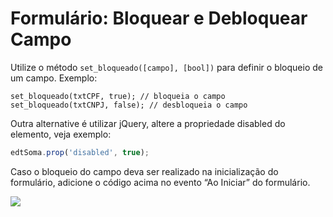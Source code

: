 # Formulário: Bloquear e Debloquear Campo

Utilize o método `set_bloqueado([campo], [bool])` para definir o bloqueio de um campo. Exemplo:

```
set_bloqueado(txtCPF, true); // bloqueia o campo
set_bloqueado(txtCNPJ, false); // desbloqueia o campo
```

Outra alternative é utilizar jQuery, altere a propriedade disabled do elemento, veja exemplo:
```javascript
edtSoma.prop('disabled', true);
```

Caso o bloqueio do campo deva ser realizado na inicialização do formulário, adicione o código acima no evento “Ao Iniciar” do formulário.

![]([PATH_IMG]/dev_form_exemplo_somar_readonly.png)